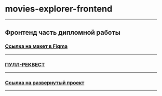 # movies-explorer-frontend

***

## Фронтенд часть дипломной работы

### [Ссылка на макет в Figma](https://disk.yandex.ru/d/nUbg9K4vKP7e5g)

***

### [ПУЛЛ-РЕКВЕСТ]()

***

### [Ссылка на развернутый проект](https://jeka.movies-explorer.nomoredomainsicu.ru/)

***

